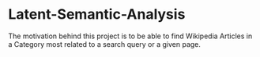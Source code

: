# Latent-Semantic-Analysis
The motivation behind this project is to be able to find Wikipedia Articles in a Category most related to a search query or a given page.
